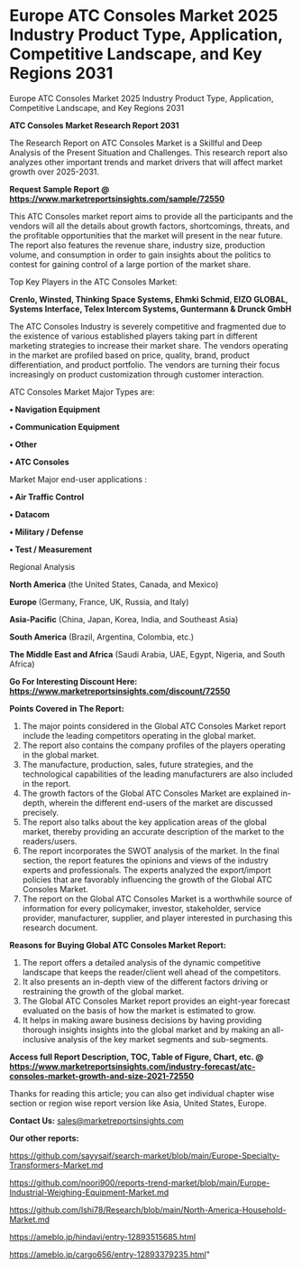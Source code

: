 # Europe ATC Consoles Market 2025 Industry Product Type, Application, Competitive Landscape, and Key Regions 2031
Europe ATC Consoles Market 2025 Industry Product Type, Application, Competitive Landscape, and Key Regions 2031

<strong>ATC Consoles Market Research Report 2031</strong>

The Research Report on ATC Consoles Market is a Skillful and Deep Analysis of the Present Situation and Challenges. This research report also analyzes other important trends and market drivers that will affect market growth over 2025-2031.

<strong>Request Sample Report @ <a href=https://www.marketreportsinsights.com/sample/72550>https://www.marketreportsinsights.com/sample/72550</a></strong>

This ATC Consoles market report aims to provide all the participants and the vendors will all the details about growth factors, shortcomings, threats, and the profitable opportunities that the market will present in the near future. The report also features the revenue share, industry size, production volume, and consumption in order to gain insights about the politics to contest for gaining control of a large portion of the market share.

Top Key Players in the ATC Consoles Market:

<strong>Crenlo, Winsted, Thinking Space Systems, Ehmki Schmid, EIZO GLOBAL, Systems Interface, Telex Intercom Systems, Guntermann & Drunck GmbH</strong>

The ATC Consoles Industry is severely competitive and fragmented due to the existence of various established players taking part in different marketing strategies to increase their market share. The vendors operating in the market are profiled based on price, quality, brand, product differentiation, and product portfolio. The vendors are turning their focus increasingly on product customization through customer interaction.

ATC Consoles Market Major Types are:

<strong>• Navigation Equipment

• Communication Equipment

• Other

• ATC Consoles</strong>

Market Major end-user applications :

<strong>• Air Traffic Control

• Datacom

• Military / Defense

• Test / Measurement</strong>

Regional Analysis

</u><strong><b>North America</b></strong> (the United States, Canada, and Mexico)

<strong><b>Europe </b></strong>(Germany, France, UK, Russia, and Italy)

<strong><b>Asia-Pacific</b></strong> (China, Japan, Korea, India, and Southeast Asia)

<strong><b>South America</b></strong> (Brazil, Argentina, Colombia, etc.)

<strong><b>The Middle East and Africa</b></strong> (Saudi Arabia, UAE, Egypt, Nigeria, and South Africa)

<strong>Go For Interesting Discount Here: <a href=https://www.marketreportsinsights.com/discount/72550>https://www.marketreportsinsights.com/discount/72550</a></strong>

<strong>Points Covered in The Report:</strong>
<ol>
  <li>The major points considered in the Global ATC Consoles Market report include the leading competitors operating in the global market.</li>
  <li>The report also contains the company profiles of the players operating in the global market.</li>
  <li>The manufacture, production, sales, future strategies, and the technological capabilities of the leading manufacturers are also included in the report.</li>
  <li>The growth factors of the Global ATC Consoles Market are explained in-depth, wherein the different end-users of the market are discussed precisely.</li>
  <li>The report also talks about the key application areas of the global market, thereby providing an accurate description of the market to the readers/users.</li>
  <li>The report incorporates the SWOT analysis of the market. In the final section, the report features the opinions and views of the industry experts and professionals. The experts analyzed the export/import policies that are favorably influencing the growth of the Global ATC Consoles Market.</li>
  <li>The report on the Global ATC Consoles Market is a worthwhile source of information for every policymaker, investor, stakeholder, service provider, manufacturer, supplier, and player interested in purchasing this research document.</li>
</ol>
<strong>Reasons for Buying Global ATC Consoles Market Report:</strong>

<ol>
  <li>The report offers a detailed analysis of the dynamic competitive landscape that keeps the reader/client well ahead of the competitors.</li>
  <li>It also presents an in-depth view of the different factors driving or restraining the growth of the global market.</li>
  <li>The Global ATC Consoles Market report provides an eight-year forecast evaluated on the basis of how the market is estimated to grow.</li>
  <li>It helps in making aware business decisions by having providing thorough insights insights into the global market and by making an all-inclusive analysis of the key market segments and sub-segments.</li>
</ol>
<strong>Access full Report Description, TOC, Table of Figure, Chart, etc. @ <a href=https://www.marketreportsinsights.com/industry-forecast/atc-consoles-market-growth-and-size-2021-72550>https://www.marketreportsinsights.com/industry-forecast/atc-consoles-market-growth-and-size-2021-72550</a></strong>


Thanks for reading this article; you can also get individual chapter wise section or region wise report version like Asia, United States, Europe.

<strong>Contact Us:</strong>
sales@marketreportsinsights.com

<strong>Our other reports:</strong>

<a href=https://github.com/sayysaif/search-market/blob/main/Europe-Specialty-Transformers-Market.md>https://github.com/sayysaif/search-market/blob/main/Europe-Specialty-Transformers-Market.md</a>

<a href=https://github.com/noori900/reports-trend-market/blob/main/Europe-Industrial-Weighing-Equipment-Market.md>https://github.com/noori900/reports-trend-market/blob/main/Europe-Industrial-Weighing-Equipment-Market.md</a>

<a href=https://github.com/Ishi78/Research/blob/main/North-America-Household-Market.md>https://github.com/Ishi78/Research/blob/main/North-America-Household-Market.md</a>

<a href=https://ameblo.jp/hindavi/entry-12893515685.html>https://ameblo.jp/hindavi/entry-12893515685.html</a>

<a href=https://ameblo.jp/cargo656/entry-12893379235.html>https://ameblo.jp/cargo656/entry-12893379235.html</a>"

